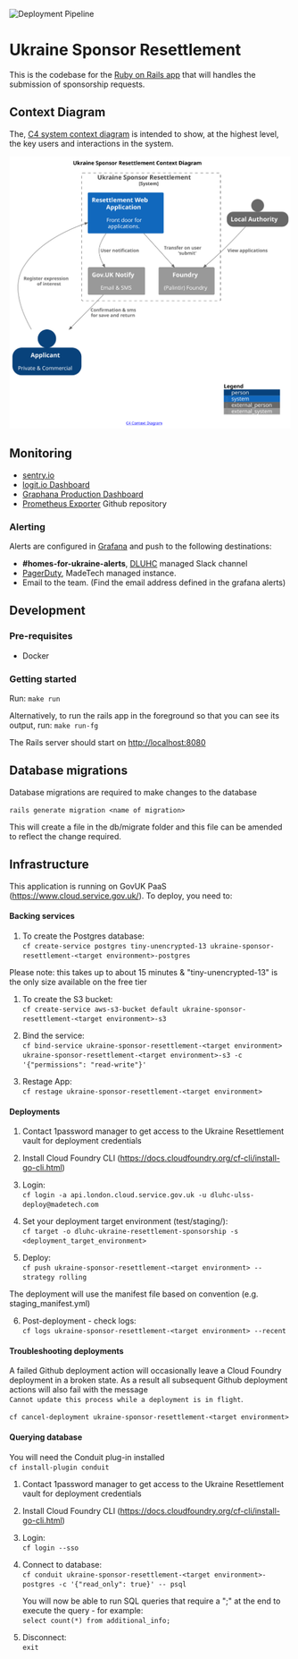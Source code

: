![Deployment Pipeline](https://github.com/communitiesuk/ukraine-sponsor-resettlement/actions/workflows/deploy-pipeline.yml/badge.svg?branch=master)

# Ukraine Sponsor Resettlement

This is the codebase for the [Ruby on Rails app](https://apply-to-offer-homes-for-ukraine.service.gov.uk/) that will handles the submission of sponsorship requests.

## Context Diagram

The, [C4 system context diagram](https://c4model.com/#SystemContextDiagram) is intended to show, at the highest level, the key users and interactions in the system.

![C4 Context diagram](./docs/img/system-context.svg)

## Monitoring

- [sentry.io](https://sentry.io/organizations/dluhc-ulss/projects/dluhc-ulss/?project=6260319)
- [logit.io Dashboard](https://dashboard.logit.io/a/6b6785a5-cb7f-4d9b-a456-456949f5aa07)
- [Graphana Production Dashboard](https://ukraine-sponsor-resettlement-monitoring-grafana.london.cloudapps.digital/d/0it5-vEnk/production)
- [Prometheus Exporter](https://github.com/communitiesuk/ukraine-sponsor-resettlement-monitoring) Github repository

### Alerting

Alerts are configured in [Grafana](https://ukraine-sponsor-resettlement-monitoring-grafana.london.cloudapps.digital/d/0it5-vEnk/production) and push to the following destinations:

- __#homes-for-ukraine-alerts__, [DLUHC](https://www.gov.uk/government/organisations/department-for-levelling-up-housing-and-communities) managed Slack channel
- [PagerDuty](https://madetech.eu.pagerduty.com/), MadeTech managed instance.
- Email to the team. (Find the email address defined in the grafana alerts)

## Development

### Pre-requisites

- Docker

### Getting started

Run:
`make run`

Alternatively, to run the rails app in the foreground so that you can see its output, run:
`make run-fg`

The Rails server should start on <http://localhost:8080>

## Database migrations

Database migrations are required to make changes to the database

`rails generate migration <name of migration>`

This will create a file in the db/migrate folder and this file can be amended to reflect the change required.

## Infrastructure

This application is running on GovUK PaaS (https://www.cloud.service.gov.uk/). To deploy, you need to:

#### Backing services

1. To create the Postgres database:\
   `cf create-service postgres tiny-unencrypted-13 ukraine-sponsor-resettlement-<target environment>-postgres`

Please note: this takes up to about 15 minutes & "tiny-unencrypted-13" is the only size available on the free tier

1. To create the S3 bucket:\
    `cf create-service aws-s3-bucket default ukraine-sponsor-resettlement-<target environment>-s3`

2. Bind the service:\
    `cf bind-service ukraine-sponsor-resettlement-<target environment> ukraine-sponsor-resettlement-<target environment>-s3 -c '{"permissions": "read-write"}'`

3. Restage App:\
    `cf restage ukraine-sponsor-resettlement-<target environment>`

#### Deployments

1. Contact 1password manager to get access to the Ukraine Resettlement vault for deployment credentials

2. Install Cloud Foundry CLI (https://docs.cloudfoundry.org/cf-cli/install-go-cli.html)

3. Login:\
   `cf login -a api.london.cloud.service.gov.uk -u dluhc-ulss-deploy@madetech.com`

4. Set your deployment target environment (test/staging/):\
   `cf target -o dluhc-ukraine-resettlement-sponsorship -s <deployment_target_environment>`

5. Deploy:\
   `cf push ukraine-sponsor-resettlement-<target environment> --strategy rolling`

The deployment will use the manifest file based on convention (e.g. staging_manifest.yml)

6. Post-deployment - check logs:\
   `cf logs ukraine-sponsor-resettlement-<target environment> --recent`

#### Troubleshooting deployments

A failed Github deployment action will occasionally leave a Cloud Foundry
deployment in a broken state. As a result all subsequent Github deployment
actions will also fail with the message\
`Cannot update this process while a deployment is in flight`.

`cf cancel-deployment ukraine-sponsor-resettlement-<target environment>`

#### Querying database

You will need the Conduit plug-in installed\
    `cf install-plugin conduit`

1. Contact 1password manager to get access to the Ukraine Resettlement vault for deployment credentials

2. Install Cloud Foundry CLI (https://docs.cloudfoundry.org/cf-cli/install-go-cli.html)

3. Login:\
   `cf login --sso`
   
4. Connect to database:\
    `cf conduit ukraine-sponsor-resettlement-<target environment>-postgres -c '{"read_only": true}' -- psql`
    
    You will now be able to run SQL queries that require a ";" at the end to execute the query - for example:\
    `select count(*) from additional_info;`

5. Disconnect:\
    `exit`
